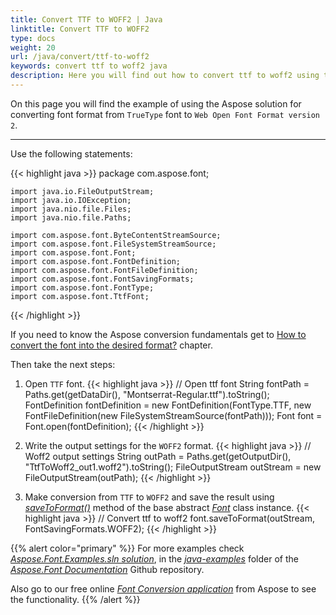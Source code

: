 ```yaml
---
title: Convert TTF to WOFF2 | Java
linktitle: Convert TTF to WOFF2
type: docs
weight: 20
url: /java/convert/ttf-to-woff2
keywords: convert ttf to woff2 java
description: Here you will find out how to convert ttf to woff2 using the Aspose.Font for Java
---
```


On this page you will find the example of using the Aspose solution for converting font format from `TrueType` font to `Web Open Font Format version 2`.
_______

Use the following statements:

{{< highlight java >}} 
    package com.aspose.font;

    import java.io.FileOutputStream;
    import java.io.IOException;
    import java.nio.file.Files;
    import java.nio.file.Paths;

    import com.aspose.font.ByteContentStreamSource;
    import com.aspose.font.FileSystemStreamSource;
    import com.aspose.font.Font;
    import com.aspose.font.FontDefinition;
    import com.aspose.font.FontFileDefinition;
    import com.aspose.font.FontSavingFormats;
    import com.aspose.font.FontType;
    import com.aspose.font.TtfFont;
{{< /highlight >}}

If you need to know the Aspose conversion fundamentals get to 
 [How to convert the font into the desired format?](https://docs.aspose.com//font/java/convert/#how-to-convert-the-font-into-the-desired-format) chapter.

Then take the next steps:

1. Open `TTF` font.
{{< highlight java >}}
    // Open ttf font
    String fontPath = Paths.get(getDataDir(), "Montserrat-Regular.ttf").toString();
    FontDefinition fontDefinition = new FontDefinition(FontType.TTF, new FontFileDefinition(new FileSystemStreamSource(fontPath)));
    Font font = Font.open(fontDefinition);
{{< /highlight >}}

2. Write the output settings for the `WOFF2` format.
{{< highlight java >}}
    // Woff2 output settings
    String outPath = Paths.get(getOutputDir(), "TtfToWoff2_out1.woff2").toString();
    FileOutputStream outStream = new FileOutputStream(outPath);
{{< /highlight >}}

3. Make conversion from `TTF` to `WOFF2` and save the result using [*saveToFormat()*](https://reference.aspose.com/font/java/com.aspose.font/Font#saveToFormat-java.io.OutputStream-com.aspose.font.FontSavingFormats-) method of the base abstract [*Font*](https://reference.aspose.com/font/java/com.aspose.font/Font) class instance.
{{< highlight java >}}
    // Convert ttf to woff2
    font.saveToFormat(outStream, FontSavingFormats.WOFF2);
{{< /highlight >}}

{{% alert color="primary" %}}
For more examples check [*Aspose.Font.Examples.sln solution*](https://github.com/aspose-font/Aspose.Font-Documentation/tree/master/java-examples/src/main/java/com/aspose/font/examples/convertfont), in the [*java-examples*](https://github.com/aspose-font/Aspose.Font-Documentation/tree/master/java-examples/src/main/java/com/aspose/font/examples) folder of the [*Aspose.Font Documentation*](https://github.com/aspose-font/Aspose.Font-Documentation) Github repository.

Also go to our free online [*Font Conversion application*](https://products.aspose.app/font/conversion) from Aspose to see the functionality.
{{% /alert %}}
